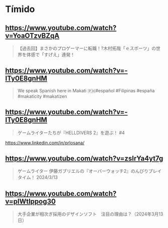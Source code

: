 # Tímido

## https://www.youtube.com/watch?v=YoaOTzvBZqA

> 【過去回】まさかのプロゲーマーに転職！?木村拓哉「ｅスポーツ」の世界を体感で「すげえ」連発！ 

## https://www.youtube.com/watch?v=-ITy0E8gnHM

> We speak Spanish here in Makati 🇵🇭#español #Filipinas #españa #makaticity #makatizen

## https://www.youtube.com/watch?v=-ITy0E8gnHM

> ゲームライターたちが『HELLDIVERS 2』を遊ぶ！ #4 

https://www.linkedin.com/in/prlosana/

## https://www.youtube.com/watch?v=zsIrYa4yt7g

> ゲームライター 伊藤ガブリエルの『オーバーウォッチ2』のんびりプレイタイム！ 2024/3/13

## https://www.youtube.com/watch?v=plWtIppog30

> 大手企業が相次ぎ採用のデザインソフト　注目の理由は？（2024年3月13日） 

